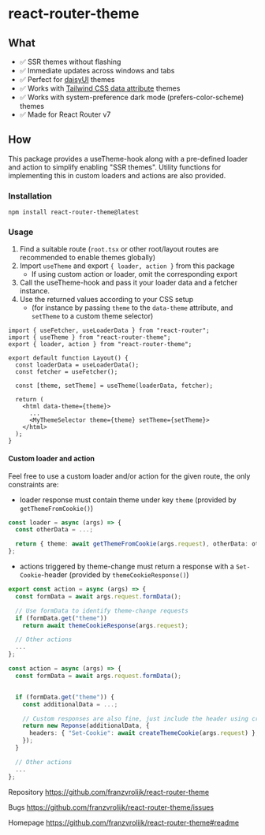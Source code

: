 # react-router-theme

## What

- ✅ SSR themes without flashing
- ✅ Immediate updates across windows and tabs
- ✅ Perfect for [daisyUI](https://daisyui.com/) themes
- ✅ Works with [Tailwind CSS data attribute](https://tailwindcss.com/docs/dark-mode#using-a-data-attribute) themes
- ✅ Works with system-preference dark mode (prefers-color-scheme) themes
- ✅ Made for React Router v7

## How

This package provides a useTheme-hook along with a pre-defined loader and action to simplify enabling "SSR themes". Utility functions for implementing this in custom loaders and actions are also provided.

### Installation

`npm install react-router-theme@latest`

### Usage

1. Find a suitable route (`root.tsx` or other root/layout routes are recommended to enable themes globally)
2. Import `useTheme` and export `{ loader, action }` from this package
   - If using custom action or loader, omit the corresponding export
3. Call the useTheme-hook and pass it your loader data and a fetcher instance.
4. Use the returned values according to your CSS setup
   - (for instance by passing `theme` to the `data-theme` attribute, and `setTheme` to a custom theme selector)

```tsx
import { useFetcher, useLoaderData } from "react-router";
import { useTheme } from "react-router-theme";
export { loader, action } from "react-router-theme";

export default function Layout() {
  const loaderData = useLoaderData();
  const fetcher = useFetcher();

  const [theme, setTheme] = useTheme(loaderData, fetcher);

  return (
    <html data-theme={theme}>
      ...
      <MyThemeSelector theme={theme} setTheme={setTheme}>
    </html>
  );
}
```

#### Custom loader and action

Feel free to use a custom loader and/or action for the given route, the only constraints are:

- loader response must contain theme under key `theme` (provided by `getThemeFromCookie()`)

```ts
const loader = async (args) => {
  const otherData = ...;

  return { theme: await getThemeFromCookie(args.request), otherData: otherData };
};
```

- actions triggered by theme-change must return a response with a `Set-Cookie`-header (provided by `themeCookieResponse()`)

```ts
export const action = async (args) => {
  const formData = await args.request.formData();

  // Use formData to identify theme-change requests
  if (formData.get("theme"))
    return await themeCookieResponse(args.request);

  // Other actions
  ...
};
```

```ts
const action = async (args) => {
  const formData = await args.request.formData();


  if (formData.get("theme")) {
    const additionalData = ...;

    // Custom responses are also fine, just include the header using createThemeCookie
    return new Reponse(additionalData, {
      headers: { "Set-Cookie": await createThemeCookie(args.request) },
    });
  }

  // Other actions
  ...
};
```

Repository
https://github.com/franzvrolijk/react-router-theme

Bugs
https://github.com/franzvrolijk/react-router-theme/issues

Homepage
https://github.com/franzvrolijk/react-router-theme#readme
